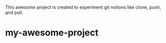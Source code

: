 This awesome project is created to experiment git notions like clone, push, and pull.
# my-awesome-project
